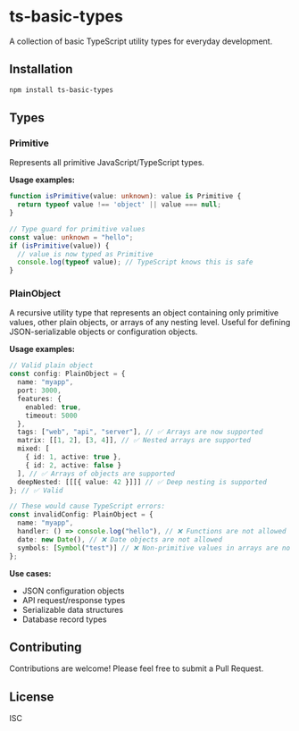 # ts-basic-types

A collection of basic TypeScript utility types for everyday development.

## Installation

```bash
npm install ts-basic-types
```

## Types

### Primitive

Represents all primitive JavaScript/TypeScript types.

**Usage examples:**

```typescript
function isPrimitive(value: unknown): value is Primitive {
  return typeof value !== 'object' || value === null;
}

// Type guard for primitive values
const value: unknown = "hello";
if (isPrimitive(value)) {
  // value is now typed as Primitive
  console.log(typeof value); // TypeScript knows this is safe
}
```

### PlainObject

A recursive utility type that represents an object containing only primitive values, other plain objects, or arrays of any nesting level. Useful for defining JSON-serializable objects or configuration objects.

**Usage examples:**

```typescript
// Valid plain object
const config: PlainObject = {
  name: "myapp",
  port: 3000,
  features: {
    enabled: true,
    timeout: 5000
  },
  tags: ["web", "api", "server"], // ✅ Arrays are now supported
  matrix: [[1, 2], [3, 4]], // ✅ Nested arrays are supported
  mixed: [
    { id: 1, active: true },
    { id: 2, active: false }
  ], // ✅ Arrays of objects are supported
  deepNested: [[[{ value: 42 }]]] // ✅ Deep nesting is supported
}; // ✅ Valid

// These would cause TypeScript errors:
const invalidConfig: PlainObject = {
  name: "myapp",
  handler: () => console.log("hello"), // ❌ Functions are not allowed
  date: new Date(), // ❌ Date objects are not allowed
  symbols: [Symbol("test")] // ❌ Non-primitive values in arrays are not allowed
};
```

**Use cases:**
- JSON configuration objects
- API request/response types
- Serializable data structures
- Database record types

## Contributing

Contributions are welcome! Please feel free to submit a Pull Request.

## License

ISC
